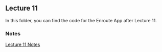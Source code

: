 ## Lecture 11

In this folder, you can find the code for the Enroute App after Lecture 11. 

### Notes

[Lecture 11 Notes](https://github.com/sk-ruban/CS193p/blob/master/Lecture%20Notes/07%20-%20Multithreading%20EmojiArt.md)

